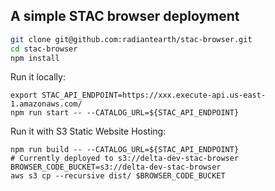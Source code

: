 ## A simple STAC browser deployment

```bash
git clone git@github.com:radiantearth/stac-browser.git
cd stac-browser
npm install
```

Run it locally:
```
export STAC_API_ENDPOINT=https://xxx.execute-api.us-east-1.amazonaws.com/
npm run start -- --CATALOG_URL=${STAC_API_ENDPOINT}
```

Run it with S3 Static Website Hosting:

```
npm run build -- --CATALOG_URL=${STAC_API_ENDPOINT}
# Currently deployed to s3://delta-dev-stac-browser
BROWSER_CODE_BUCKET=s3://delta-dev-stac-browser
aws s3 cp --recursive dist/ $BROWSER_CODE_BUCKET
```
